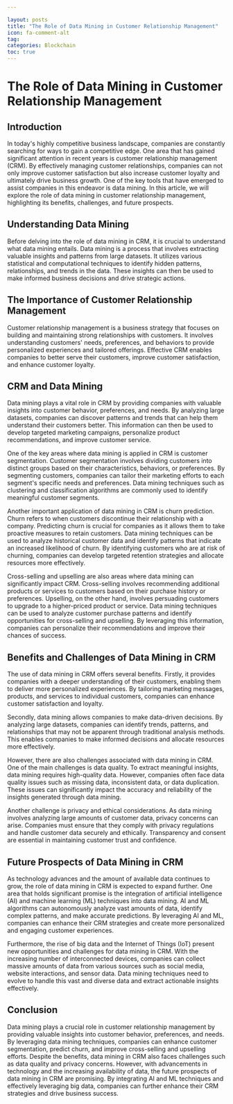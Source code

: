```yaml
---

layout: posts
title: "The Role of Data Mining in Customer Relationship Management"
icon: fa-comment-alt
tag:      
categories: Blockchain
toc: true
---
```




# The Role of Data Mining in Customer Relationship Management

## Introduction

In today's highly competitive business landscape, companies are constantly searching for ways to gain a competitive edge. One area that has gained significant attention in recent years is customer relationship management (CRM). By effectively managing customer relationships, companies can not only improve customer satisfaction but also increase customer loyalty and ultimately drive business growth. One of the key tools that have emerged to assist companies in this endeavor is data mining. In this article, we will explore the role of data mining in customer relationship management, highlighting its benefits, challenges, and future prospects.

## Understanding Data Mining

Before delving into the role of data mining in CRM, it is crucial to understand what data mining entails. Data mining is a process that involves extracting valuable insights and patterns from large datasets. It utilizes various statistical and computational techniques to identify hidden patterns, relationships, and trends in the data. These insights can then be used to make informed business decisions and drive strategic actions.

## The Importance of Customer Relationship Management

Customer relationship management is a business strategy that focuses on building and maintaining strong relationships with customers. It involves understanding customers' needs, preferences, and behaviors to provide personalized experiences and tailored offerings. Effective CRM enables companies to better serve their customers, improve customer satisfaction, and enhance customer loyalty.

## CRM and Data Mining

Data mining plays a vital role in CRM by providing companies with valuable insights into customer behavior, preferences, and needs. By analyzing large datasets, companies can discover patterns and trends that can help them understand their customers better. This information can then be used to develop targeted marketing campaigns, personalize product recommendations, and improve customer service.

One of the key areas where data mining is applied in CRM is customer segmentation. Customer segmentation involves dividing customers into distinct groups based on their characteristics, behaviors, or preferences. By segmenting customers, companies can tailor their marketing efforts to each segment's specific needs and preferences. Data mining techniques such as clustering and classification algorithms are commonly used to identify meaningful customer segments.

Another important application of data mining in CRM is churn prediction. Churn refers to when customers discontinue their relationship with a company. Predicting churn is crucial for companies as it allows them to take proactive measures to retain customers. Data mining techniques can be used to analyze historical customer data and identify patterns that indicate an increased likelihood of churn. By identifying customers who are at risk of churning, companies can develop targeted retention strategies and allocate resources more effectively.

Cross-selling and upselling are also areas where data mining can significantly impact CRM. Cross-selling involves recommending additional products or services to customers based on their purchase history or preferences. Upselling, on the other hand, involves persuading customers to upgrade to a higher-priced product or service. Data mining techniques can be used to analyze customer purchase patterns and identify opportunities for cross-selling and upselling. By leveraging this information, companies can personalize their recommendations and improve their chances of success.

## Benefits and Challenges of Data Mining in CRM

The use of data mining in CRM offers several benefits. Firstly, it provides companies with a deeper understanding of their customers, enabling them to deliver more personalized experiences. By tailoring marketing messages, products, and services to individual customers, companies can enhance customer satisfaction and loyalty.

Secondly, data mining allows companies to make data-driven decisions. By analyzing large datasets, companies can identify trends, patterns, and relationships that may not be apparent through traditional analysis methods. This enables companies to make informed decisions and allocate resources more effectively.

However, there are also challenges associated with data mining in CRM. One of the main challenges is data quality. To extract meaningful insights, data mining requires high-quality data. However, companies often face data quality issues such as missing data, inconsistent data, or data duplication. These issues can significantly impact the accuracy and reliability of the insights generated through data mining.

Another challenge is privacy and ethical considerations. As data mining involves analyzing large amounts of customer data, privacy concerns can arise. Companies must ensure that they comply with privacy regulations and handle customer data securely and ethically. Transparency and consent are essential in maintaining customer trust and confidence.

## Future Prospects of Data Mining in CRM

As technology advances and the amount of available data continues to grow, the role of data mining in CRM is expected to expand further. One area that holds significant promise is the integration of artificial intelligence (AI) and machine learning (ML) techniques into data mining. AI and ML algorithms can autonomously analyze vast amounts of data, identify complex patterns, and make accurate predictions. By leveraging AI and ML, companies can enhance their CRM strategies and create more personalized and engaging customer experiences.

Furthermore, the rise of big data and the Internet of Things (IoT) present new opportunities and challenges for data mining in CRM. With the increasing number of interconnected devices, companies can collect massive amounts of data from various sources such as social media, website interactions, and sensor data. Data mining techniques need to evolve to handle this vast and diverse data and extract actionable insights effectively.

## Conclusion

Data mining plays a crucial role in customer relationship management by providing valuable insights into customer behavior, preferences, and needs. By leveraging data mining techniques, companies can enhance customer segmentation, predict churn, and improve cross-selling and upselling efforts. Despite the benefits, data mining in CRM also faces challenges such as data quality and privacy concerns. However, with advancements in technology and the increasing availability of data, the future prospects of data mining in CRM are promising. By integrating AI and ML techniques and effectively leveraging big data, companies can further enhance their CRM strategies and drive business success.